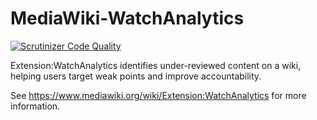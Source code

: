 MediaWiki-WatchAnalytics
========================

[![Scrutinizer Code Quality](https://scrutinizer-ci.com/g/jamesmontalvo3/WatchAnalytics/badges/quality-score.png?b=master)](https://scrutinizer-ci.com/g/jamesmontalvo3/WatchAnalytics/?branch=master)

Extension:WatchAnalytics identifies under-reviewed content on a wiki, helping users target weak points and improve accountability.

See https://www.mediawiki.org/wiki/Extension:WatchAnalytics for more information.
